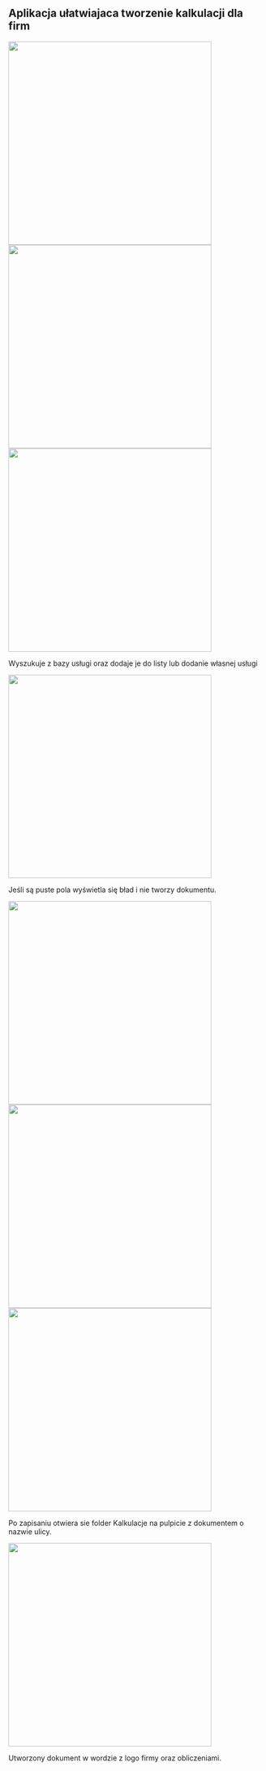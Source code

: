 ## Aplikacja ułatwiajaca tworzenie kalkulacji dla firm

<img src="https://github.com/Jey0204/lukas_projekt/assets/130754053/fb4f4e08-4b9e-4ccd-bf3b-e730591e32c6" width="400"/>


<img src="https://github.com/Jey0204/lukas_projekt/assets/130754053/42d971f9-f047-46bd-ba86-2855a1a349b2" width="400"/>
<img src="https://github.com/Jey0204/lukas_projekt/assets/130754053/eb0f12aa-e5fd-450b-b016-a5edc9eb4207" width="400"/>

Wyszukuje z bazy usługi oraz dodaje je do listy lub dodanie własnej usługi 


<img src="https://github.com/Jey0204/lukas_projekt/assets/130754053/93756f28-be86-444c-aba7-52b40cb1ecfa" width="400"/>

Jeśli są puste pola wyświetla się bład i nie tworzy dokumentu.

<img src="https://github.com/Jey0204/lukas_projekt/assets/130754053/98dbc63a-fba9-47ac-9560-b866a0d52175" width="400"/>



<img src="https://github.com/Jey0204/lukas_projekt/assets/130754053/2f0f04a7-90fd-464b-885c-f213ff9a47c4" width="400"/>

<img src="https://github.com/Jey0204/lukas_projekt/assets/130754053/8ea59fc6-d962-44cf-871c-4c33aec5697e" width="400"/>

Po zapisaniu otwiera sie folder Kalkulacje na pulpicie z dokumentem o nazwie ulicy. 

<img src="https://github.com/Jey0204/lukas_projekt/assets/130754053/99790afc-b941-498c-9530-482a5e6b9843" width="400"/>

Utworzony dokument w wordzie z logo firmy oraz obliczeniami. 

